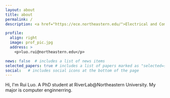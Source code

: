 ```yaml
---
layout: about
title: about
permalink: /
description: <a href="https://ece.northeastern.edu/">Electrical and Computer Engineering Department</a>・<a href="https://www.northeastern.edu/">Northeastern University

profile:
  align: right
  image: prof_pic.jpg
  address: >
    <p>luo.rui@northeastern.edu</p>

news: false  # includes a list of news items
selected_papers: true # includes a list of papers marked as "selected={true}"
social:   # includes social icons at the bottom of the page
---
```


Hi, I'm Rui Luo. A PhD student at RiverLab@Northeastern University. My major is computer enginnerring. 

<!--- Write your biography here. Tell the world about yourself. Link to your favorite [subreddit](http://reddit.com){:target="\_blank"}. You can put a picture in, too. The code is already in, just name your picture `prof_pic.jpg` and put it in the `img/` folder.

Put your address / P.O. box / other info right below your picture. You can also disable any these elements by editing `profile` property of the YAML header of your `_pages/about.md`. Edit `_bibliography/papers.bib` and Jekyll will render your [publications page](/al-folio/publications/) automatically.

Link to your social media connections, too. This theme is set up to use [Font Awesome icons](http://fortawesome.github.io/Font-Awesome/){:target="\_blank"} and [Academicons](https://jpswalsh.github.io/academicons/){:target="\_blank"}, like the ones below. Add your Facebook, Twitter, LinkedIn, Google Scholar, or just disable all of them. --->
